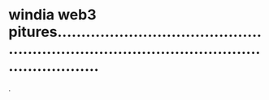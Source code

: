 # windia web3 pitures...................................................................................................................
.
